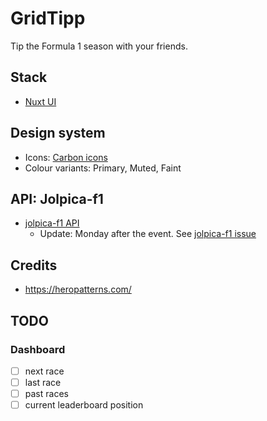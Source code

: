 # GridTipp

Tip the Formula 1 season with your friends.

## Stack

- [Nuxt UI](https://ui.nuxt.com/getting-started)

## Design system

- Icons: [Carbon icons](https://icones.js.org/collection/carbon)
- Colour variants: Primary, Muted, Faint

## API: Jolpica-f1

- [jolpica-f1 API](https://github.com/jolpica/jolpica-f1/blob/main/docs/README.md)
  - Update: Monday after the event. See [jolpica-f1 issue](https://github.com/jolpica/jolpica-f1/discussions/95?sort=new)

## Credits

- https://heropatterns.com/

## TODO

### Dashboard

- [ ] next race
- [ ] last race
- [ ] past races
- [ ] current leaderboard position
